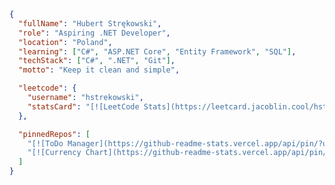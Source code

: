 
<!-- Templata na przyszłość jak bede miał swoje reps
[![Linux](https://github-readme-stats.vercel.app/api/pin/?username=torvalds&repo=linux)](https://github.com/torvalds/linux)
[![Subsurface](https://github-readme-stats.vercel.app/api/pin/?username=torvalds&repo=subsurface)](https://github.com/torvalds/subsurface)
-->

```json
{
  "fullName": "Hubert Strękowski",
  "role": "Aspiring .NET Developer",
  "location": "Poland",
  "learning": ["C#", "ASP.NET Core", "Entity Framework", "SQL"],
  "techStack": ["C#", ".NET", "Git"],
  "motto": "Keep it clean and simple",

  "leetcode": {
    "username": "hstrekowski",
    "statsCard": "[![LeetCode Stats](https://leetcard.jacoblin.cool/hstrekowski?theme=dark&font=Consolas&ext=contest)](https://leetcode.com/hstrekowski)"
  },

  "pinnedRepos": [
    "[![ToDo Manager](https://github-readme-stats.vercel.app/api/pin/?username=hstrekowski&repo=to_do_app&theme=dark)](https://github.com/hstrekowski/to_do_app)",
    "[![Currency Chart](https://github-readme-stats.vercel.app/api/pin/?username=hstrekowski&repo=currency_chart&theme=dark)](https://github.com/hstrekowski/currency_chart)"
  ]
}
